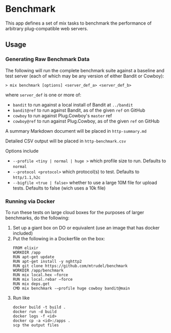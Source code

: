 # Benchmark

This app defines a set of mix tasks to benchmark the performance of arbitrary
plug-compatible web servers. 

## Usage

### Generating Raw Benchmark Data

The following will run the complete benchmark suite against a baseline and test
server (each of which may be any version of either Bandit or Cowboy):

```
> mix benchmark [options] <server_def_a> <server_def_b>
```

where `server_def` is one or more of:

* `bandit` to run against a local install of Bandit at `../bandit`
* `bandit@ref` to run against Bandit, as of the given `ref` on GitHub
* `cowboy` to run against Plug.Cowboy's `master` ref
* `cowboy@ref` to run against Plug.Cowboy, as of the given `ref` on GitHub

A summary Markdown document will be placed in `http-summary.md`

Detailed CSV output will be placed in `http-benchmark.csv`

Options include

* `--profile <tiny | normal | huge >` which profile size to run. Defaults to
`normal`
* `--protocol <protocol>` which protocol(s) to test. Defaults to `http/1.1,h2c`
* `--bigfile <true | false>` whether to use a large 10M file for upload tests. Defaults to false (wich uses a 10k file)

### Running via Docker

To run these tests on large cloud boxes for the purposes of larger benchmarks,
do the following:

1. Set up a giant box on DO or equivalent (use an image that has docker included)
2. Put the following in a Dockerfile on the box:
    ```
    FROM elixir
    WORKDIR /app
    RUN apt-get update
    RUN apt-get install -y nghttp2
    RUN git clone https://github.com/mtrudel/benchmark
    WORKDIR /app/benchmark
    RUN mix local.hex —force
    RUN mix local.rebar —force
    RUN mix deps.get
    CMD mix benchmark -—profile huge cowboy bandit@main
    ```
3. Run like
    ```
    docker build -t build .
    docker run -d build
    docker logs -f <id>
    docker cp -a <id>:/apps .
    scp the output files
    ```
